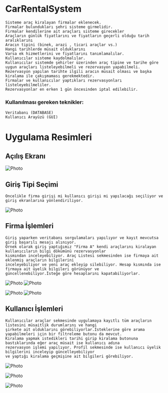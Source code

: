 # CarRentalSystem



    Sisteme araç kiralayan firmalar eklenecek.
    Firmalar bulundukları şehri sisteme girmelidir.
    Firmalar kendilerine ait araçları sisteme girecekler
    Araçların günlük fiyatlarını ve fiyatların geçerli olduğu tarih aralıklarını
    Aracın tipini (binek, arazi , ticari araçlar vs.)
    Hangi tarihlerde müsait olduklarını
    Varsa ek hizmetlerini ve fiyatlarını tanımlamalılar.
    Kullanıcılar sisteme kaydolmalılar.
    Kullanıcılar sistemde şehirler üzerinden araç tipine ve tarihe göre uygun araçları listeleyebilmeli ve rezervasyon yapabilmeli.
    Rezervasyon yapılan tarihte ilgili aracın müsait olması ve başka kiralama ile çakışmaması gerekmektedir.
    Firmalar ve kullanıcılar yaptıkları rezervasyonları listeleyebilmeliler.
    Rezervasyonlar en erken 1 gün öncesinden iptal edilebilir.

### Kullanılması gereken teknikler:

    Veritabanı (DATABASE)
    Kullanıcı Arayüzü (GUI)



# Uygulama Resimleri 

## Açılış Ekranı
![Photo](https://user-images.githubusercontent.com/58556840/178132015-70cca23e-0b31-457a-9fe0-8533fda4a55a.png)

## Giriş Tipi Seçimi
````
Öncelikle firma girişi mi kullanıcı girişi mi yapılacağı seçiliyor ve giriş ekranlarına yönlendiriliyor.
````
![Photo](https://user-images.githubusercontent.com/58556840/178132016-fa5eb481-8801-46b6-942c-a1ee2f971386.png)

## Firma İşlemleri
````
Giriş yaparken veritabanı sorgulamaları yapılıyor ve kayıt mevcutsa giriş başarılı mesajı alınıyor.
Örnek olarak giriş yaptığımız "Firma A" kendi araçlarını kiralayan kullanıcıların bilgi dökümünü rezervasyonlar 
kısmından inceleyebiliyor. Araç Listesi sekmesinden ise firmaya ait eklenmiş araçların bilgilerini
inceleyebiliyor ve yeni araç ekleyip silebiliyor. Hesap kısmında ise firmaya ait üyelik bilgileri görünüyor ve 
güncellenebiliyor.İsteğe göre hesaplarını kapatabiliyorlar.
````
![Photo](https://user-images.githubusercontent.com/58556840/178132013-3dc85461-153f-4388-beb3-16315140f452.png)
![Photo](https://user-images.githubusercontent.com/58556840/178132017-57278a74-00ae-4e7c-8896-584ec34869cd.png)

![Photo](https://user-images.githubusercontent.com/58556840/178132019-5897f3fc-dc0d-45a2-8a28-3c45c771a703.png)
![Photo](https://user-images.githubusercontent.com/58556840/178132012-9773d7ee-57b8-4b20-98f9-14dba9aeb1c3.png)

## Kullanıcı İşlemleri
````
Kullanıcılar araçlar sekmesinde uygulamaya kayıtlı tüm araçların listesini müsaitlik durumlarını ve hangi 
şirkete ait olduklarını görebiliyorlar.İsteklerine göre arama yapabilmeleri için bir filtreleme butonu da mevcut.
Kiralama yapmak istedikleri tarihi girip kiralama butonuna bastıklarında eğer araç müsait ise kullanıcı adına
rezervasyon işlemi yapılıyor. Profil sekmesinde ise kullanıcı üyelik bilgilerini inceleyip güncelleyebiliyor 
ve yaptığı kiralama geçmişine ait bilgileri görebiliyor.
````
![Photo](https://user-images.githubusercontent.com/58556840/178132014-5b476249-2d35-40f7-a048-c3f42499a41c.png)


![Photo](https://user-images.githubusercontent.com/58556840/178132020-448f2876-4337-4707-86a6-00d1606c3dbc.png)


![Photo](https://user-images.githubusercontent.com/58556840/178132018-fbd3ca27-698c-4493-a35c-1d1994b85e8c.png)

